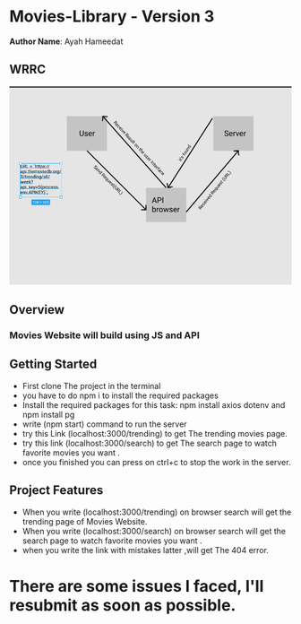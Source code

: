 # Movies-Library - Version 3

**Author Name**: Ayah Hameedat

## WRRC
![](./images/WRRC-Task12.png)

## Overview
### Movies Website will build using JS and API 
## Getting Started
<!-- What are the steps that a user must take in order to build this app on their own machine and get it running? -->

- First clone The project in the terminal
- you have to do npm i to install the required packages
- Install the required packages for this task: npm install axios dotenv and npm install pg
- write (npm start) command to run the server
- try this Link (localhost:3000/trending) to get The trending movies page.
- try this link (localhost:3000/search) to get The search page to watch favorite movies you want .
- once you finished you can press on ctrl+c to stop the work in the server.



## Project Features
<!-- What are the features included in you app -->

- When you write (localhost:3000/trending) on browser search will get the trending page of Movies Website.
- When you write (localhost:3000/search) on browser search will get the search page to watch favorite movies you want .
- when you write the link with mistakes latter ,will get The 404 error.


# There are some issues I faced, I'll resubmit as soon as possible.